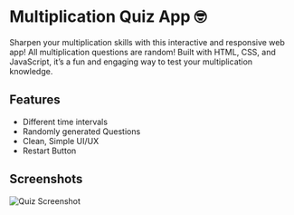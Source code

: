# Multiplication Quiz App 🤓

Sharpen your multiplication skills with this interactive and responsive web app! All multiplication questions are random! Built with HTML, CSS, and JavaScript, it’s a fun and engaging way to test your multiplication knowledge.

## Features

- Different time intervals
- Randomly generated Questions
- Clean, Simple UI/UX
- Restart Button

## Screenshots

![Quiz Screenshot](https://cloud-9ui8geg1c-hack-club-bot.vercel.app/0image.png)
